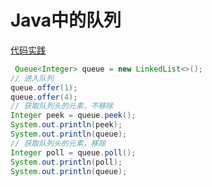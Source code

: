 # Java中的队列
[代码实践](../../../../../../basicTech/src/main/java/com/java/study/algorithm/init/QueueTest.java)
```java
 Queue<Integer> queue = new LinkedList<>();
// 进入队列
queue.offer(1);
queue.offer(4);
// 获取队列头的元素，不移除
Integer peek = queue.peek();
System.out.println(peek);
System.out.println(queue);
// 获取队列头的元素，移除
Integer poll = queue.poll();
System.out.println(poll);
System.out.println(queue);
```
